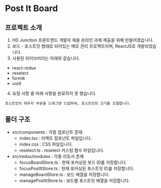 # Post It Board

## 프로젝트 소개

1. HD Junction 프론트엔드 개발자 채용 온라인 과제 제출을 위해 만들어졌습니다.
2. 보드 - 포스트잇 형태로 되어있는 메모 관리 프로젝트이며, ReactJS로 개발되었습니다.
3. 사용된 라이브러리는 아래와 같습니다.

 - react-redux
 - reselect
 - formik
 - uuid

4. 요청 사항 중 아래 사항을 완료하지 못 했습니다.
```
포스트잇의 테두리 부분을 드래그앤 드랍하여, 포스트잇의 크기를 조절합니다.
```

## 폴더 구조

- src/components : 각종 컴포넌트 존재
	- index.tsx : 리액트 컴포넌트 파일입니다.
	- index.css : CSS 파일입니다.
	- reselect.ts : reselect 커스텀 함수 파일입니다.
- src/redux/modules : 각종 리듀서 존재
	- focusBoardStore.ts : 현재 포커싱된 보드 ID를 저장합니다.
	- focusPostItStore.ts : 현재 포커싱된 포스트잇 ID를 저장합니다.
	- manageBoardStore.ts : 보드 배열을 저장합니다.
	- managePostItStore.ts : 보드별 포스트잇 배열을 저장합니다.
